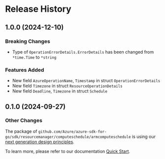 # Release History

## 1.0.0 (2024-12-10)
### Breaking Changes

- Type of `OperationErrorDetails.ErrorDetails` has been changed from `*time.Time` to `*string`

### Features Added

- New field `AzureOperationName`, `Timestamp` in struct `OperationErrorDetails`
- New field `Timezone` in struct `ResourceOperationDetails`
- New field `Deadline`, `Timezone` in struct `Schedule`


## 0.1.0 (2024-09-27)
### Other Changes

The package of `github.com/Azure/azure-sdk-for-go/sdk/resourcemanager/computeschedule/armcomputeschedule` is using our [next generation design principles](https://azure.github.io/azure-sdk/general_introduction.html).

To learn more, please refer to our documentation [Quick Start](https://aka.ms/azsdk/go/mgmt).